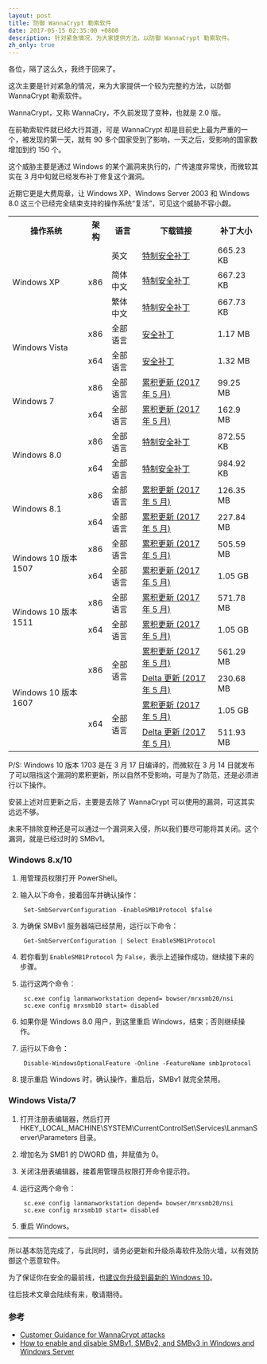 ```yaml
---
layout: post
title: 防御 WannaCrypt 勒索软件
date: 2017-05-15 02:35:00 +0800
description: 针对紧急情况，为大家提供方法，以防御 WannaCrypt 勒索软件。
zh_only: true
---
```

各位，隔了这么久，我终于回来了。

这次主要是针对紧急的情况，来为大家提供一个较为完整的方法，以防御 WannaCrypt 勒索软件。

WannaCrypt，又称 WannaCry，不久前发现了变种，也就是 2.0 版。

在前勒索软件就已经大行其道，可是 WannaCrypt 却是目前史上最为严重的一个，被发现的第一天，就有 90 多个国家受到了影响，一天之后，受影响的国家数增加到约 150 个。

这个威胁主要是通过 Windows 的某个漏洞来执行的，广传速度非常快，而微软其实在 3 月中旬就已经发布补丁修复这个漏洞。

近期它更是大费周章，让 Windows XP、Windows Server 2003 和 Windows 8.0 这三个已经完全结束支持的操作系统“复活”，可见这个威胁不容小觑。

<table>
<tr>
<th>操作系统</th>
<th>架构</th>
<th>语言</th>
<th>下载链接</th>
<th>补丁大小</th>
</tr>
<tr>
<td rowspan="3">Windows XP</td>
<td rowspan="3">x86</td>
<td>英文</td>
<td><a href="http://download.windowsupdate.com/d/csa/csa/secu/2017/02/windowsxp-kb4012598-x86-custom-enu_eceb7d5023bbb23c0dc633e46b9c2f14fa6ee9dd.exe">特制安全补丁</a></td>
<td>665.23 KB</td>
</tr>
<tr>
<td>简体中文</td>
<td><a href="https://download.microsoft.com/download/4/1/B/41B4AFF6-C3BC-48E6-9A99-4C483BD098D5/WindowsXP-KB4012598-x86-Embedded-Custom-CHS.exe">特制安全补丁</a></td>
<td>667.23 KB</td>
</tr>
<tr>
<td>繁体中文</td>
<td><a href="https://download.microsoft.com/download/2/1/6/21640763-50A9-496F-ADB0-7577AE11490A/WindowsXP-KB4012598-x86-Embedded-Custom-CHT.exe">特制安全补丁</a></td>
<td>667.73 KB</td>
</tr>
<tr>
<td rowspan="2">Windows Vista</td>
<td>x86</td>
<td>全部语言</td>
<td><a href="http://download.windowsupdate.com/d/msdownload/update/software/secu/2017/02/windows6.0-kb4012598-x86_13e9b3d77ba5599764c296075a796c16a85c745c.msu">安全补丁</a></td>
<td>1.17 MB</td>
</tr>
<tr>
<td>x64</td>
<td>全部语言</td>
<td><a href="http://download.windowsupdate.com/d/msdownload/update/software/secu/2017/02/windows6.0-kb4012598-x64_6a186ba2b2b98b2144b50f88baf33a5fa53b5d76.msu">安全补丁</a></td>
<td>1.32 MB</td>
</tr>
<tr>
<td rowspan="2">Windows 7</td>
<td>x86</td>
<td>全部语言</td>
<td><a href="http://download.windowsupdate.com/c/msdownload/update/software/secu/2017/05/windows6.1-kb4019264-x86_aaf785b1697982cfdbe4a39c1aabd727d510c6a7.msu">累积更新 (2017 年 5 月)</a></td>
<td>99.25 MB</td>
</tr>
<tr>
<td>x64</td>
<td>全部语言</td>
<td><a href="http://download.windowsupdate.com/c/msdownload/update/software/secu/2017/05/windows6.1-kb4019264-x64_c2d1cef74d6cb2278e3b2234c124b207d0d0540f.msu">累积更新 (2017 年 5 月)</a></td>
<td>162.9 MB</td>
</tr>
<tr>
<td rowspan="2">Windows 8.0</td>
<td>x86</td>
<td>全部语言</td>
<td><a href="http://download.windowsupdate.com/c/msdownload/update/software/secu/2017/05/windows8-rt-kb4012598-x86_a0f1c953a24dd042acc540c59b339f55fb18f594.msu">特制安全补丁</a></td>
<td>872.55 KB</td>
</tr>
<tr>
<td>x64</td>
<td>全部语言</td>
<td><a href="http://download.windowsupdate.com/c/msdownload/update/software/secu/2017/05/windows8-rt-kb4012598-x64_f05841d2e94197c2dca4457f1b895e8f632b7f8e.msu">特制安全补丁</a></td>
<td>984.92 KB</td>
</tr>
<tr>
<td rowspan="2">Windows 8.1</td>
<td>x86</td>
<td>全部语言</td>
<td><a href="http://download.windowsupdate.com/c/msdownload/update/software/secu/2017/05/windows8.1-kb4019215-x86_fe1cafb988ae5db6046d6e389345faf7bac587d7.msu">累积更新 (2017 年 5 月)</a></td>
<td>126.35 MB</td>
</tr>
<tr>
<td>x64</td>
<td>全部语言</td>
<td><a href="http://download.windowsupdate.com/c/msdownload/update/software/secu/2017/05/windows8.1-kb4019215-x64_d06fa047afc97c445c69181599e3a66568964b23.msu">累积更新 (2017 年 5 月)</a></td>
<td>227.84 MB</td>
</tr>
<tr>
<td rowspan="2">Windows 10 版本 1507</td>
<td>x86</td>
<td>全部语言</td>
<td><a href="http://download.windowsupdate.com/c/msdownload/update/software/secu/2017/05/windows10.0-kb4019474-x86_259adeed4a4037f749afab211ff1bc6a771ff7f6.msu">累积更新 (2017 年 5 月)</a></td>
<td>505.59 MB</td>
</tr>
<tr>
<td>x64</td>
<td>全部语言</td>
<td><a href="http://download.windowsupdate.com/c/msdownload/update/software/secu/2017/05/windows10.0-kb4019474-x64_4ed033d1c2af2daea1298d10da1fad15a482f726.msu">累积更新 (2017 年 5 月)</a></td>
<td>1.05 GB</td>
</tr>
<tr>
<td rowspan="2">Windows 10 版本 1511</td>
<td>x86</td>
<td>全部语言</td>
<td><a href="http://download.windowsupdate.com/c/msdownload/update/software/secu/2017/05/windows10.0-kb4019473-x86_5e2b7bce2f1b116288b4f1f78449c66ecc7c7a53.msu">累积更新 (2017 年 5 月)</a></td>
<td>571.78 MB</td>
</tr>
<tr>
<td>x64</td>
<td>全部语言</td>
<td><a href="http://download.windowsupdate.com/c/msdownload/update/software/secu/2017/05/windows10.0-kb4019473-x64_c23b6f55caf1b9d6c14161b66fe9c9dfb4ad475c.msu">累积更新 (2017 年 5 月)</a></td>
<td>1.05 GB</td>
</tr>
<tr>
<td rowspan="4">Windows 10 版本 1607</td>
<td rowspan="2">x86</td>
<td rowspan="2">全部语言</td>
<td><a href="http://download.windowsupdate.com/c/msdownload/update/software/secu/2017/05/windows10.0-kb4019472-x86_9bf106e898b57c20917cd98fd8b8d250333015a5.msu">累积更新 (2017 年 5 月)</a></td>
<td>561.29 MB</td>
</tr>
<tr>
<td><a href="http://download.windowsupdate.com/c/msdownload/update/software/secu/2017/05/windows10.0-kb4019472-x86_delta_41ac83f39210a06fea3e06b87bcdce522da8bfd5.msu"> Delta 更新 (2017 年 5 月)</a></td>
<td>230.68 MB</td>
</tr>
<tr>
<td rowspan="2">x64</td>
<td rowspan="2">全部语言</td>
<td><a href="http://download.windowsupdate.com/c/msdownload/update/software/secu/2017/05/windows10.0-kb4019472-x64_dda304140351259fcf15ca7b1f5b51cb60445a0a.msu">累积更新 (2017 年 5 月)</a></td>
<td>1.05 GB</td>
</tr>
<tr>
<td><a href="http://download.windowsupdate.com/c/msdownload/update/software/secu/2017/05/windows10.0-kb4019472-x64_delta_c876f9bcf50eeec4520534e69c0b9a227c29f57c.msu"> Delta 更新 (2017 年 5 月)</a></td>
<td>511.93 MB</td>
</tr>
</table>

P/S: Windows 10 版本 1703 是在 3 月 17 日编译的，而微软在 3 月 14 日就发布了可以阻挡这个漏洞的累积更新，所以自然不受影响，可是为了防范，还是必须进行以下操作。

安装上述对应更新之后，主要是去除了 WannaCrypt 可以使用的漏洞，可这其实远远不够。

未来不排除变种还是可以通过一个漏洞来入侵，所以我们要尽可能将其关闭。这个漏洞，就是已经过时的 SMBv1。

### Windows 8.x/10

1. 用管理员权限打开 PowerShell。

2. 输入以下命令，接着回车并确认操作：

        Set-SmbServerConfiguration -EnableSMB1Protocol $false

3. 为确保 SMBv1 服务器端已经禁用，运行以下命令：

        Get-SmbServerConfiguration | Select EnableSMB1Protocol

4. 若你看到 `EnableSMB1Protocol` 为 `False`，表示上述操作成功，继续接下来的步骤。

5. 运行这两个命令：

        sc.exe config lanmanworkstation depend= bowser/mrxsmb20/nsi
        sc.exe config mrxsmb10 start= disabled

6. 如果你是 Windows 8.0 用户，到这里重启 Windows，结束；否则继续操作。

7. 运行以下命令：

        Disable-WindowsOptionalFeature -Online -FeatureName smb1protocol

8. 提示重启 Windows 时，确认操作，重启后，SMBv1 就完全禁用。

### Windows Vista/7

1. 打开注册表编辑器，然后打开 HKEY_LOCAL_MACHINE\SYSTEM\CurrentControlSet\Services\LanmanServer\Parameters 目录。

2. 增加名为 SMB1 的 DWORD 值，并赋值为 0。

3. 关闭注册表编辑器，接着用管理员权限打开命令提示符。

4. 运行这两个命令：

        sc.exe config lanmanworkstation depend= bowser/mrxsmb20/nsi
        sc.exe config mrxsmb10 start= disabled

5. 重启 Windows。

----

所以基本防范完成了，与此同时，请务必更新和升级杀毒软件及防火墙，以有效防御这个恶意软件。

为了保证你在安全的最前线，也[建议你升级到最新的 Windows 10](https://www.facebook.com/Nawzil/posts/1331245190302825)。

往后技术文章会陆续有来，敬请期待。

### 参考

* [Customer Guidance for WannaCrypt attacks](https://blogs.technet.microsoft.com/msrc/2017/05/12/customer-guidance-for-wannacrypt-attacks/)
* [How to enable and disable SMBv1, SMBv2, and SMBv3 in Windows and Windows Server](https://support.microsoft.com/en-us/help/2696547)